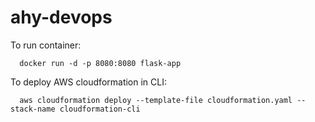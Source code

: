 # ahy-devops

To run container:

      docker run -d -p 8080:8080 flask-app

To deploy AWS cloudformation in CLI:

      aws cloudformation deploy --template-file cloudformation.yaml --stack-name cloudformation-cli

